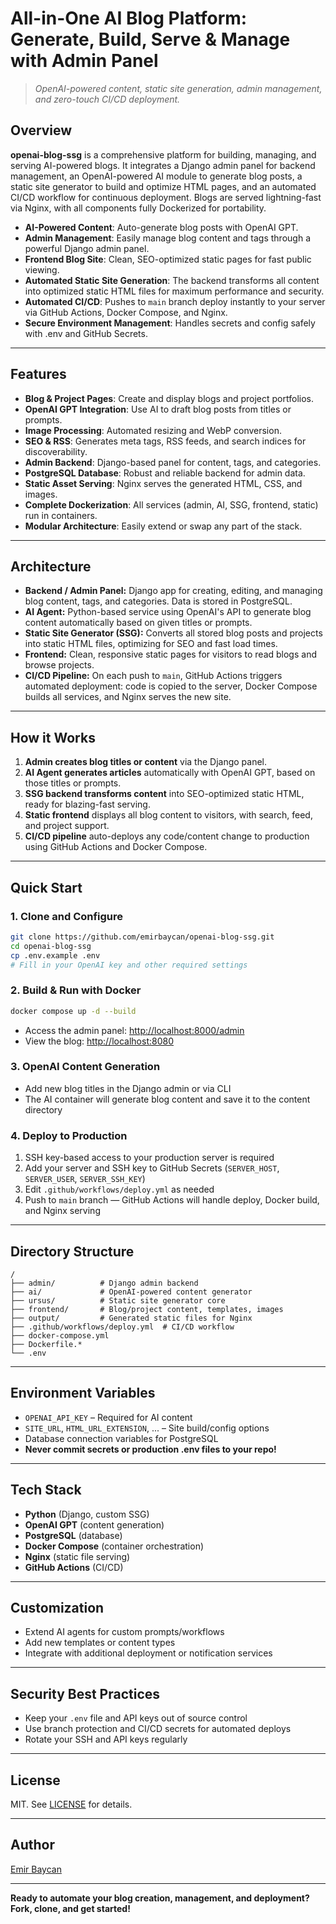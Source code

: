 # All-in-One AI Blog Platform: Generate, Build, Serve & Manage with Admin Panel

> *OpenAI-powered content, static site generation, admin management, and zero-touch CI/CD deployment.*

## Overview

**openai-blog-ssg** is a comprehensive platform for building, managing, and serving AI-powered blogs. It integrates a Django admin panel for backend management, an OpenAI-powered AI module to generate blog posts, a static site generator to build and optimize HTML pages, and an automated CI/CD workflow for continuous deployment. Blogs are served lightning-fast via Nginx, with all components fully Dockerized for portability.

* **AI-Powered Content**: Auto-generate blog posts with OpenAI GPT.
* **Admin Management**: Easily manage blog content and tags through a powerful Django admin panel.
* **Frontend Blog Site**: Clean, SEO-optimized static pages for fast public viewing.
* **Automated Static Site Generation**: The backend transforms all content into optimized static HTML files for maximum performance and security.
* **Automated CI/CD**: Pushes to `main` branch deploy instantly to your server via GitHub Actions, Docker Compose, and Nginx.
* **Secure Environment Management**: Handles secrets and config safely with .env and GitHub Secrets.

---

## Features

* **Blog & Project Pages**: Create and display blogs and project portfolios.
* **OpenAI GPT Integration**: Use AI to draft blog posts from titles or prompts.
* **Image Processing**: Automated resizing and WebP conversion.
* **SEO & RSS**: Generates meta tags, RSS feeds, and search indices for discoverability.
* **Admin Backend**: Django-based panel for content, tags, and categories.
* **PostgreSQL Database**: Robust and reliable backend for admin data.
* **Static Asset Serving**: Nginx serves the generated HTML, CSS, and images.
* **Complete Dockerization**: All services (admin, AI, SSG, frontend, static) run in containers.
* **Modular Architecture**: Easily extend or swap any part of the stack.

---

## Architecture

* **Backend / Admin Panel:** Django app for creating, editing, and managing blog content, tags, and categories. Data is stored in PostgreSQL.
* **AI Agent:** Python-based service using OpenAI's API to generate blog content automatically based on given titles or prompts.
* **Static Site Generator (SSG):** Converts all stored blog posts and projects into static HTML files, optimizing for SEO and fast load times.
* **Frontend:** Clean, responsive static pages for visitors to read blogs and browse projects.
* **CI/CD Pipeline:** On each push to `main`, GitHub Actions triggers automated deployment: code is copied to the server, Docker Compose builds all services, and Nginx serves the new site.

---

## How it Works

1. **Admin creates blog titles or content** via the Django panel.
2. **AI Agent generates articles** automatically with OpenAI GPT, based on those titles or prompts.
3. **SSG backend transforms content** into SEO-optimized static HTML, ready for blazing-fast serving.
4. **Static frontend** displays all blog content to visitors, with search, feed, and project support.
5. **CI/CD pipeline** auto-deploys any code/content change to production using GitHub Actions and Docker Compose.

---

## Quick Start

### 1. **Clone and Configure**

```bash
git clone https://github.com/emirbaycan/openai-blog-ssg.git
cd openai-blog-ssg
cp .env.example .env
# Fill in your OpenAI key and other required settings
```

### 2. **Build & Run with Docker**

```bash
docker compose up -d --build
```

* Access the admin panel: [http://localhost:8000/admin](http://localhost:8000/admin)
* View the blog: [http://localhost:8080](http://localhost:8080)

### 3. **OpenAI Content Generation**

* Add new blog titles in the Django admin or via CLI
* The AI container will generate blog content and save it to the content directory

### 4. **Deploy to Production**

1. SSH key-based access to your production server is required
2. Add your server and SSH key to GitHub Secrets (`SERVER_HOST`, `SERVER_USER`, `SERVER_SSH_KEY`)
3. Edit `.github/workflows/deploy.yml` as needed
4. Push to `main` branch — GitHub Actions will handle deploy, Docker build, and Nginx serving

---

## Directory Structure

```
/
├── admin/          # Django admin backend
├── ai/             # OpenAI-powered content generator
├── ursus/          # Static site generator core
├── frontend/       # Blog/project content, templates, images
├── output/         # Generated static files for Nginx
├── .github/workflows/deploy.yml  # CI/CD workflow
├── docker-compose.yml
├── Dockerfile.*
└── .env
```

---

## Environment Variables

* `OPENAI_API_KEY` – Required for AI content
* `SITE_URL`, `HTML_URL_EXTENSION`, ... – Site build/config options
* Database connection variables for PostgreSQL
* **Never commit secrets or production .env files to your repo!**

---

## Tech Stack

* **Python** (Django, custom SSG)
* **OpenAI GPT** (content generation)
* **PostgreSQL** (database)
* **Docker Compose** (container orchestration)
* **Nginx** (static file serving)
* **GitHub Actions** (CI/CD)

---

## Customization

* Extend AI agents for custom prompts/workflows
* Add new templates or content types
* Integrate with additional deployment or notification services

---

## Security Best Practices

* Keep your `.env` file and API keys out of source control
* Use branch protection and CI/CD secrets for automated deploys
* Rotate your SSH and API keys regularly

---

## License

MIT.
See [LICENSE](LICENSE) for details.

---

## Author

[Emir Baycan](https://github.com/emirbaycan)

---

**Ready to automate your blog creation, management, and deployment? Fork, clone, and get started!**
